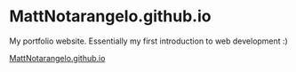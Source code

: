 # MattNotarangelo.github.io
My portfolio website. Essentially my first introduction to web development :)

[MattNotarangelo.github.io](https://mattnotarangelo.github.io)

